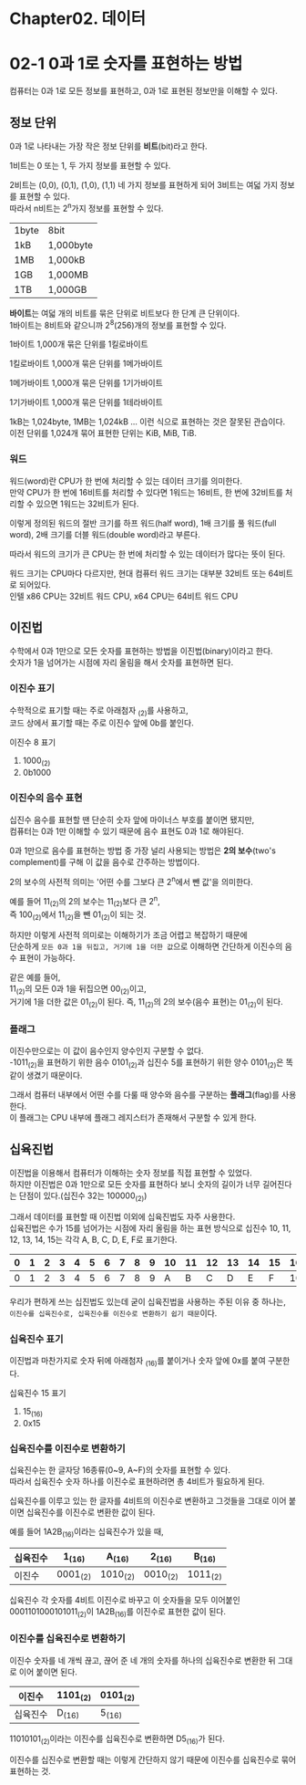 # Chapter02. 데이터

# 02-1 0과 1로 숫자를 표현하는 방법

컴퓨터는 0과 1로 모든 정보를 표현하고, 0과 1로 표현된 정보만을 이해할 수 있다.

## 정보 단위
0과 1로 나타내는 가장 작은 정보 단위를 **비트**(bit)라고 한다.

1비트는 0 또는 1, 두 가지 정보를 표현할 수 있다.

2비트는 (0,0), (0,1), (1,0), (1,1) 네 가지 정보를 표현하게 되어 3비트는 여덟 가지 정보를 표현할 수 있다.  
따라서 n비트는 2<sup>n</sup>가지 정보를 표현할 수 있다.

|       |           |
|-------|-----------|
| 1byte | 8bit      |
| 1kB   | 1,000byte |
| 1MB   | 1,000kB   |
| 1GB   | 1,000MB   |
| 1TB   | 1,000GB   |

**바이트**는 여덟 개의 비트를 묶은 단위로 비트보다 한 단계 큰 단위이다.  
1바이트는 8비트와 같으니까 2<sup>8</sup>(256)개의 정보를 표현할 수 있다.

1바이트 1,000개 묶은 단위를 1킬로바이트

1킬로바이트 1,000개 묶은 단위를 1메가바이트

1메가바이트 1,000개 묶은 단위를 1기가바이트

1기가바이트 1,000개 묶은 단위를 1테라바이트

1kB는 1,024byte, 1MB는 1,024kB ... 이런 식으로 표현하는 것은 잘못된 관습이다.  
이전 단위를 1,024개 묶어 표현한 단위는 KiB, MiB, TiB.

### 워드

워드(word)란 CPU가 한 번에 처리할 수 있는 데이터 크기를 의미한다.  
만약 CPU가 한 번에 16비트를 처리할 수 있다면 1워드는 16비트, 한 번에 32비트를 처리할 수 있으면 1워드는 32비트가 된다.

이렇게 정의된 워드의 절반 크기를 하프 워드(half word), 1배 크기를 풀 워드(full word), 2배 크기를 더블 워드(double word)라고 부른다.

따라서 워드의 크기가 큰 CPU는 한 번에 처리할 수 있는 데이터가 많다는 뜻이 된다.

워드 크기는 CPU마다 다르지만, 현대 컴퓨터 워드 크기는 대부분 32비트 또는 64비트로 되어있다.  
인텔 x86 CPU는 32비트 워드 CPU, x64 CPU는 64비트 워드 CPU

## 이진법

수학에서 0과 1만으로 모든 숫자를 표현하는 방법을 이진법(binary)이라고 한다.  
숫자가 1을 넘어가는 시점에 자리 올림을 해서 숫자를 표현하면 된다.

### 이진수 표기
수학적으로 표기할 때는 주로 아래첨자 <sub>(2)</sub>를 사용하고,  
코드 상에서 표기할 때는 주로 이진수 앞에 0b를 붙인다.

이진수 8 표기
1. 1000<sub>(2)</sub>
2. 0b1000

### 이진수의 음수 표현

십진수 음수를 표현할 땐 단순히 숫자 앞에 마이너스 부호를 붙이면 됐지만,  
컴퓨터는 0과 1만 이해할 수 있기 때문에 음수 표현도 0과 1로 해야된다.

0과 1만으로 음수를 표현하는 방법 중 가장 널리 사용되는 방법은 **2의 보수**(two's complement)를 구해 이 값을 음수로 간주하는 방법이다.

2의 보수의 사전적 의미는 '어떤 수를 그보다 큰 2<sup>n</sup>에서 뺀 값'을 의미한다.

예를 들어 11<sub>(2)</sub>의 2의 보수는 11<sub>(2)</sub>보다 큰 2<sup>n</sup>,  
즉 100<sub>(2)</sub>에서 11<sub>(2)</sub>을 뺀 01<sub>(2)</sub>이 되는 것.

하지만 이렇게 사전적 의미로는 이해하기가 조금 어렵고 복잡하기 때문에  
단순하게 `모든 0과 1을 뒤집고, 거기에 1을 더한 값`으로 이해하면 간단하게 이진수의 음수 표현이 가능하다.

같은 예를 들어,  
11<sub>(2)</sub>의 모든 0과 1을 뒤집으면 00<sub>(2)</sub>이고,  
거기에 1을 더한 값은 01<sub>(2)</sub>이 된다. 즉, 11<sub>(2)</sub>의 2의 보수(음수 표현)는 01<sub>(2)</sub>이 된다.

### 플래그

이진수만으로는 이 값이 음수인지 양수인지 구분할 수 없다.  
-1011<sub>(2)</sub>을 표현하기 위한 음수 0101<sub>(2)</sub>과 십진수 5를 표현하기 위한 양수 0101<sub>(2)</sub>은 똑같이 생겼기 때문이다.

그래서 컴퓨터 내부에서 어떤 수를 다룰 때 양수와 음수를 구분하는 **플래그**(flag)를 사용한다.  
이 플래그는 CPU 내부에 플래그 레지스터가 존재해서 구분할 수 있게 한다.

## 십육진법

이진법을 이용해서 컴퓨터가 이해하는 숫자 정보를 직접 표현할 수 있었다.  
하지만 이진법은 0과 1만으로 모든 숫자를 표현하다 보니 숫자의 길이가 너무 길어진다는 단점이 있다.(십진수 32는 100000<sub>(2)</sub>)

그래서 데이터를 표현할 때 이진법 이외에 십육진법도 자주 사용한다.  
십육진법은 수가 15를 넘어가는 시점에 자리 올림을 하는 표현 방식으로 십진수 10, 11, 12, 13, 14, 15는 각각 A, B, C, D, E, F로 표기한다.

| 0 | 1 | 2 | 3 | 4 | 5 | 6 | 7 | 8 | 9 | 10 | 11 | 12 | 13 | 14 | 15 | 16 | 17 |
|---|---|---|---|---|---|---|---|---|---|----|----|----|----|----|----|----|----|
| 0 | 1 | 2 | 3 | 4 | 5 | 6 | 7 | 8 | 9 | A  | B  | C  | D  | E  | F  | 10 | 11 |

우리가 편하게 쓰는 십진법도 있는데 굳이 십육진법을 사용하는 주된 이유 중 하나는,  
`이진수를 십육진수로, 십육진수를 이진수로 변환하기 쉽기 때문`이다.

### 십육진수 표기

이진법과 마찬가지로 숫자 뒤에 아래첨자 <sub>(16)</sub>를 붙이거나 숫자 앞에 0x를 붙여 구분한다.

십육진수 15 표기
1. 15<sub>(16)</sub>
2. 0x15

### 십육진수를 이진수로 변환하기

십육진수는 한 글자당 16종류(0~9, A~F)의 숫자를 표현할 수 있다.  
따라서 십육진수 숫자 하나를 이진수로 표현하려면 총 4비트가 필요하게 된다.

십육진수를 이루고 있는 한 글자를 4비트의 이진수로 변환하고 그것들을 그대로 이어 붙이면 십육진수를 이진수로 변환한 값이 된다.

예를 들어 1A2B<sub>(16)</sub>이라는 십육진수가 있을 때,  

| 십육진수 | 1<sub>(16)</sub>   | A<sub>(16)</sub>   | 2<sub>(16)</sub>   | B<sub>(16)</sub>   |
|------|--------------------|--------------------|--------------------|--------------------|
| 이진수  | 0001<sub>(2)</sub> | 1010<sub>(2)</sub> | 0010<sub>(2)</sub> | 1011<sub>(2)</sub> |

십육진수 각 숫자를 4비트 이진수로 바꾸고 이 숫자들을 모두 이어붙인 0001101000101011<sub>(2)</sub>이 1A2B<sub>(16)</sub>를 이진수로 표현한 값이 된다.

### 이진수를 십육진수로 변환하기

이진수 숫자를 네 개씩 끊고, 끊어 준 네 개의 숫자를 하나의 십육진수로 변환한 뒤 그대로 이어 붙이면 된다.

| 이진수  | 1101<sub>(2)</sub> | 0101<sub>(2)</sub> |
|------|--------------------|--------------------|
| 십육진수 | D<sub>(16)</sub>   | 5<sub>(16)</sub>   |

11010101<sub>(2)</sub>이라는 이진수를 십육진수로 변환하면 D5<sub>(16)</sub>가 된다.

이진수를 십진수로 변환할 때는 이렇게 간단하지 않기 때문에 이진수를 십육진수로 묶어 표현하는 것.
